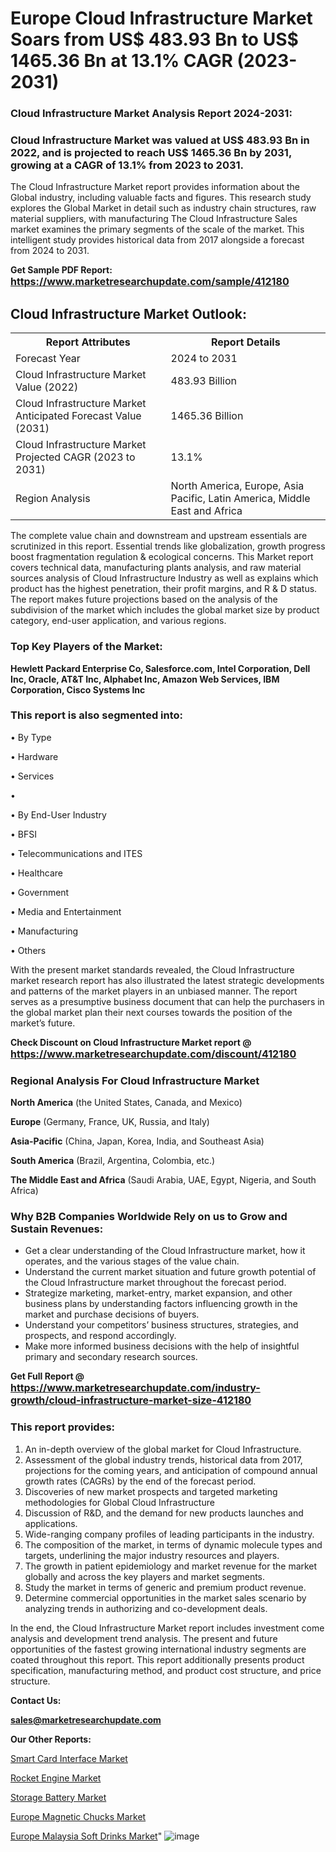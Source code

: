 # Europe Cloud Infrastructure Market Soars from US$ 483.93 Bn to US$ 1465.36 Bn at 13.1% CAGR (2023-2031)

<strong><h3>Cloud Infrastructure Market Analysis Report 2024-2031:</h3></strong>

<strong><h3>Cloud Infrastructure Market was valued at US$ 483.93 Bn in 2022, and is projected to reach US$ 1465.36 Bn by 2031, growing at a CAGR of 13.1% from 2023 to 2031.</h3></strong>

The Cloud Infrastructure Market report provides information about the Global industry, including valuable facts and figures. This research study explores the Global Market in detail such as industry chain structures, raw material suppliers, with manufacturing The Cloud Infrastructure Sales market examines the primary segments of the scale of the market. This intelligent study provides historical data from 2017 alongside a forecast from 2024 to 2031.

<strong>Get Sample PDF Report: <a href=https://www.marketresearchupdate.com/sample/412180><font size=3 color=#0000ff>https://www.marketresearchupdate.com/sample/412180</font></a></strong>

<html>
<body>

<h2>Cloud Infrastructure Market Outlook:</h2>

<table>
  <tr>
    <th>Report Attributes</th>
    <th>Report Details</th>
  </tr>
  <tr>
    <td>Forecast Year</td>
    <td>2024 to 2031</td>
  </tr>
  <tr>
    <td>Cloud Infrastructure Market Value (2022)</td>
    <td>483.93 Billion</td>
  </tr>
  <tr>
    <td>Cloud Infrastructure Market Anticipated Forecast Value (2031)</td>
    <td>1465.36 Billion</td>
  </tr>
  <tr>
    <td>Cloud Infrastructure Market Projected CAGR (2023 to 2031)</td>
    <td>13.1%</td>
  </tr>
  <tr>
    <td>Region Analysis</td>
    <td>North America, Europe, Asia Pacific, Latin America, Middle East and Africa</td>
  </tr>
</table>

</body>
</html>

The complete value chain and downstream and upstream essentials are scrutinized in this report. Essential trends like globalization, growth progress boost fragmentation regulation &amp; ecological concerns. This Market report covers technical data, manufacturing plants analysis, and raw material sources analysis of Cloud Infrastructure Industry as well as explains which product has the highest penetration, their profit margins, and R & D status. The report makes future projections based on the analysis of the subdivision of the market which includes the global market size by product category, end-user application, and various regions.

<strong><h3>Top Key Players of the Market:</h3></strong>

<strong>Hewlett Packard Enterprise Co, Salesforce.com, Intel Corporation, Dell Inc, Oracle, AT&T Inc, Alphabet Inc, Amazon Web Services, IBM Corporation, Cisco Systems Inc</strong>

<strong><h3>This report is also segmented into:</h3></strong>

• By Type

• Hardware

• Services

• 

• By End-User Industry

• BFSI

• Telecommunications and ITES

• Healthcare

• Government

• Media and Entertainment

• Manufacturing

• Others

With the present market standards revealed, the Cloud Infrastructure market research report has also illustrated the latest strategic developments and patterns of the market players in an unbiased manner. The report serves as a presumptive business document that can help the purchasers in the global market plan their next courses towards the position of the market’s future.

<strong>Check Discount on Cloud Infrastructure Market report @ <a href=https://www.marketresearchupdate.com/discount/412180><font size=3 color=#0000ff>https://www.marketresearchupdate.com/discount/412180</font></a></strong>

<strong><h3>Regional Analysis For Cloud Infrastructure Market</h3></strong>

<strong>North America</strong> (the United States, Canada, and Mexico)

<strong>Europe</strong> (Germany, France, UK, Russia, and Italy)

<strong>Asia-Pacific</strong> (China, Japan, Korea, India, and Southeast Asia)

<strong>South America</strong> (Brazil, Argentina, Colombia, etc.)

<strong>The Middle East and Africa</strong> (Saudi Arabia, UAE, Egypt, Nigeria, and South Africa)

<strong><h3>Why B2B Companies Worldwide Rely on us to Grow and Sustain Revenues:</h3></strong>
<ul>
  <li>Get a clear understanding of the Cloud Infrastructure market, how it operates, and the various stages of the value chain.</li>
  <li>Understand the current market situation and future growth potential of the Cloud Infrastructure market throughout the forecast period.</li>
  <li>Strategize marketing, market-entry, market expansion, and other business plans by understanding factors influencing growth in the market and purchase decisions of buyers.</li>
  <li>Understand your competitors’ business structures, strategies, and prospects, and respond accordingly.</li>
  <li>Make more informed business decisions with the help of insightful primary and secondary research sources.</li>
</ul>

<strong>Get Full Report @ <a href=https://www.marketresearchupdate.com/industry-growth/cloud-infrastructure-market-size-412180><font size=3 color=#0000ff>https://www.marketresearchupdate.com/industry-growth/cloud-infrastructure-market-size-412180</font></a></strong>

<strong><h3>This report provides:</h3></strong>
<ol>
  <li>An in-depth overview of the global market for Cloud Infrastructure.</li>
  <li>Assessment of the global industry trends, historical data from 2017, projections for the coming years, and anticipation of compound annual growth rates (CAGRs) by the end of the forecast period.</li>
  <li>Discoveries of new market prospects and targeted marketing methodologies for Global Cloud Infrastructure</li>
  <li>Discussion of R&amp;D, and the demand for new products launches and applications.</li>
  <li>Wide-ranging company profiles of leading participants in the industry.</li>
  <li>The composition of the market, in terms of dynamic molecule types and targets, underlining the major industry resources and players.</li>
  <li>The growth in patient epidemiology and market revenue for the market globally and across the key players and market segments.</li>
  <li>Study the market in terms of generic and premium product revenue.</li>
  <li>Determine commercial opportunities in the market sales scenario by analyzing trends in authorizing and co-development deals.</li>
</ol>

In the end, the Cloud Infrastructure Market report includes investment come analysis and development trend analysis. The present and future opportunities of the fastest growing international industry segments are coated throughout this report. This report additionally presents product specification, manufacturing method, and product cost structure, and price structure.

<strong>Contact Us:</strong>

<strong>sales@marketresearchupdate.com</strong>

<strong>Our Other Reports:</strong>

<a href=https://www.linkedin.com/pulse/smart-card-interface-market-expected-witness>Smart Card Interface Market</a>

<a href=https://www.linkedin.com/pulse/rocket-engine-market-size-set-grow-remarkable>Rocket Engine Market</a>

<a href=https://www.linkedin.com/pulse/storage-battery-market-sizing-up-anticipating-trends-consumption>Storage Battery Market</a>

<a href=https://www.linkedin.com/pulse/europe-magnetic-chucks-market-size-growth-set>Europe Magnetic Chucks Market</a>

<a href=https://www.linkedin.com/pulse/europe-malaysia-soft-drinks-market-2023-new>Europe Malaysia Soft Drinks Market</a>"
![image](https://github.com/rutujamande/Market-Report-Analysis/assets/158454097/d86f7583-c0de-4ef7-b922-a9ca55ebddbf)
